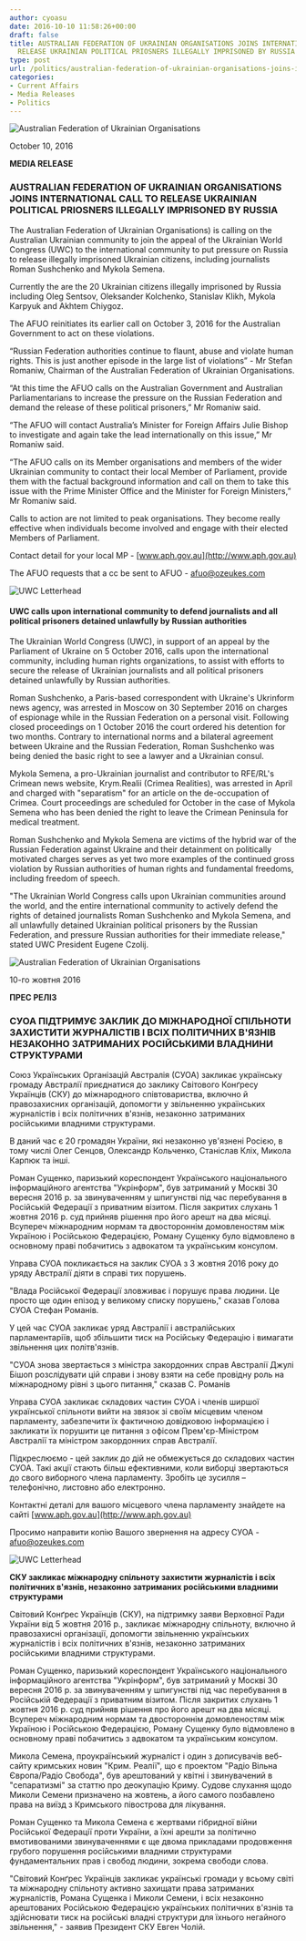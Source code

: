 ```yaml
---
author: cyoasu
date: 2016-10-10 11:58:26+00:00
draft: false
title: AUSTRALIAN FEDERATION OF UKRAINIAN ORGANISATIONS JOINS INTERNATIONAL CALL TO
  RELEASE UKRAINIAN POLITICAL PRIOSNERS ILLEGALLY IMPRISONED BY RUSSIA
type: post
url: /politics/australian-federation-of-ukrainian-organisations-joins-international-call-to-release-ukrainian-political-priosners-illegally-imprisoned-by-russia/
categories:
- Current Affairs
- Media Releases
- Politics
---
```


![Australian Federation of Ukrainian Organisations](http://www.ozeukes.com/wp-content/uploads/2014/10/image001.png)


October 10, 2016


**MEDIA RELEASE**





### AUSTRALIAN FEDERATION OF UKRAINIAN ORGANISATIONS JOINS INTERNATIONAL CALL TO RELEASE UKRAINIAN POLITICAL PRIOSNERS ILLEGALLY IMPRISONED BY RUSSIA


The Australian Federation of Ukrainian Organisations) is calling on the Australian Ukrainian community to join the appeal of the Ukrainian World Congress (UWC) to the international community to put pressure on Russia to release illegally imprisoned Ukrainian citizens, including journalists Roman Sushchenko and Mykola Semena.

Currently the are the 20 Ukrainian citizens illegally imprisoned by Russia including Oleg Sentsov, Oleksander Kolchenko, Stanislav Klikh, Mykola Karpyuk and Akhtem Chiygoz.

The AFUO reinitiates its earlier call on October 3, 2016 for the Australian Government to act on these violations.

“Russian Federation authorities continue to flaunt, abuse and violate human rights. This is just another episode in the large list of violations” - Mr Stefan Romaniw, Chairman of the Australian Federation of Ukrainian Organisations.

“At this time the AFUO calls on the Australian Government and Australian Parliamentarians to increase the pressure on the Russian Federation and demand the release of these political prisoners,” Mr Romaniw said.

“The AFUO will contact Australia’s Minister for Foreign Affairs Julie Bishop to investigate and again take the lead internationally on this issue,” Mr Romaniw said.

“The AFUO calls on its Member organisations and members of the wider Ukrainian community to contact their local Member of Parliament, provide them with the factual background information and call on them to take this issue with the Prime Minister Office and the Minister for Foreign Ministers,” Mr Romaniw said.

Calls to action are not limited to peak organisations. They become really effective when individuals become involved and engage with their elected Members of Parliament.

Contact detail for your local MP - [www.aph.gov.au](http://www.aph.gov.au)

The AFUO requests that a cc be sent to AFUO - [afuo@ozeukes.com](mailto:afuo@ozeukes.com)

![UWC Letterhead](http://www.ozeukes.com/wp-content/uploads/2014/03/UWC-Letterhead.jpg)



#### **UWC calls upon international community to defend journalists and all political prisoners detained unlawfully by Russian authorities**


The Ukrainian World Congress (UWC), in support of an appeal by the Parliament of Ukraine on 5 October 2016, calls upon the international community, including human rights organizations, to assist with efforts to secure the release of Ukrainian journalists and all political prisoners detained unlawfully by Russian authorities.

Roman Sushchenko, a Paris-based correspondent with Ukraine's Ukrinform news agency, was arrested in Moscow on 30 September 2016 on charges of espionage while in the Russian Federation on a personal visit. Following closed proceedings on 1 October 2016 the court ordered his detention for two months. Contrary to international norms and a bilateral agreement between Ukraine and the Russian Federation, Roman Sushchenko was being denied the basic right to see a lawyer and a Ukrainian consul.

Mykola Semena, a pro-Ukrainian journalist and contributor to RFE/RL's Crimean news website, Krym.Realii (Crimea Realities), was arrested in April and charged with "separatism" for an article on the de-occupation of Crimea. Court proceedings are scheduled for October in the case of Mykola Semena who has been denied the right to leave the Crimean Peninsula for medical treatment.

Roman Sushchenko and Mykola Semena are victims of the hybrid war of the Russian Federation against Ukraine and their detainment on politically motivated charges serves as yet two more examples of the continued gross violation by Russian authorities of human rights and fundamental freedoms, including freedom of speech.

"The Ukrainian World Congress calls upon Ukrainian communities around the world, and the entire international community to actively defend the rights of detained journalists Roman Sushchenko and Mykola Semena, and all unlawfully detained Ukrainian political prisoners by the Russian Federation, and pressure Russian authorities for their immediate release," stated UWC President Eugene Czolij.

![Australian Federation of Ukrainian Organisations](http://www.ozeukes.com/wp-content/uploads/2014/10/image001.png)


10-го жовтня 2016


**ПРЕС РЕЛІЗ**





### СУОА ПІДТРИМУЄ ЗАКЛИК ДО МІЖНАРОДНОЇ СПІЛЬНОТИ ЗАХИСТИТИ ЖУРНАЛІСТІВ І ВСІХ ПОЛІТИЧНИХ В'ЯЗНІВ НЕЗАКОННО ЗАТРИМАНИХ РОСІЙСЬКИМИ ВЛАДНИНИ СТРУКТУРАМИ


Союз Українських Організацій Австралія (СУОА) закликає українську громаду Австралії приєднатися до заклику Світового Конґресу Українців (СКУ) до міжнародного співтовариства, включно й правозахисних організацій, допомогти у звільненню українських журналістів і всіх політичних в'язнів, незаконно затриманих російськими владними структурами.

В даний час є 20 громадян України, які незаконно ув'язнені Росією, в тому числі Олег Сенцов, Олександр Кольченко, Станіслав Кліх, Микола Карпюк та інші.

Роман Сущенко, паризький кореспондент Українського національного інформаційного агентства "Укрінформ", був затриманий у Москві 30 вересня 2016 р. за звинуваченням у шпигунстві під час перебування в Російській Федерації з приватним візитом. Після закритих слухань 1 жовтня 2016 р. суд прийняв рішення про його арешт на два місяці. Всупереч міжнародним нормам та двостороннім домовленостям між Україною і Російською Федерацією, Роману Сущенку було відмовлено в основному праві побачитись з адвокатом та українським консулом.

Управа СУОА покликається на заклик СУОА з 3 жовтня 2016 року до уряду Австралії діяти в справі тих порушень.

"Влада Російської Федерації зловживає і порушує права людини. Це просто ще один епізод у великому списку порушень," сказав Голова СУОА Стефан Романів.

У цей час СУОА закликає уряд Австралії і австралійських парламентаріїв, щоб збільшити тиск на Російську Федерацію і вимагати звільнення цих політв'язнів.

"СУОА знова звертається з міністра закордонних справ Австралії Джулі Бішоп розслідувати цій справи і знову взяти на себе провідну роль на міжнародному рівні з цього питання," сказав С. Романів

Управа СУОА закликає складових частин СУОA і членів ширшої української спільноти вийти на звязок зі своїм місцевим членом парламенту, забезпечити їх фактичною довідковою інформацією і закликати їх порушити це питання з офісом Прем'єр-Міністром Австралії та міністром закордонних справ Австралії.

Підкреслюємо - цей заклик до дій не обмежується до складових частин СУОА. Такі акції стають більш ефективними, коли виборці звертаються до свого виборного члена парламенту. Зробіть це зусилля – телефонічно, листовно або електронно.

Контактні деталі для вашого місцевого члена парламенту знайдете на сайті [www.aph.gov.au](http://www.aph.gov.au)

Просимо направити копію Вашого звернення на адресу СУОА - [afuo@ozeukes.com](mailto:afuo@ozeukes.com)

![UWC Letterhead](http://www.ozeukes.com/wp-content/uploads/2014/03/UWC-Letterhead.jpg)


**СКУ закликає міжнародну спільноту захистити журналістів і всіх політичних в'язнів, незаконно затриманих російськими владними структурами**

Світовий Конґрес Українців (СКУ), на підтримку заяви Верховної Ради України від 5 жовтня 2016 р., закликає міжнародну спільноту, включно й правозахисні організації, допомогти звільненню українських журналістів і всіх політичних в'язнів, незаконно затриманих російськими владними структурами.

Роман Сущенко, паризький кореспондент Українського національного інформаційного агентства "Укрінформ", був затриманий у Москві 30 вересня 2016 р. за звинуваченням у шпигунстві під час перебування в Російській Федерації з приватним візитом. Після закритих слухань 1 жовтня 2016 р. суд прийняв рішення про його арешт на два місяці. Всупереч міжнародним нормам та двостороннім домовленостям між Україною і Російською Федерацією, Роману Сущенку було відмовлено в основному праві побачитись з адвокатом та українським консулом.

Микола Семена, проукраїнський журналіст і один з дописувачів веб-сайту кримських новин "Крим. Реалії", що є проектом "Радіо Вільна Європа/Радіо Свобода", був арештований у квітні і звинувачений в "сепаратизмі" за статтю про деокупацію Криму. Судове слухання щодо Миколи Семени призначено на жовтень, а його самого позбавлено права на виїзд з Кримського півострова для лікування.

Роман Сущенко та Микола Семена є жертвами гібридної війни Російської Федерації проти України, а їхні арешти за політично вмотивованими звинуваченнями є ще двома прикладами продовження грубого порушення російськими владними структурами фундаментальних прав і свобод людини, зокрема свободи слова.

"Світовий Конґрес Українців закликає українські громади у всьому світі та міжнародну спільноту активно захищати права затриманих журналістів, Романа Сущенка і Миколи Семени, і всіх незаконно арештованих Російською Федерацією українських політичних в'язнів та здійснювати тиск на російські владні структури для їхнього негайного звільнення," - заявив Президент СКУ Евген Чолій.

